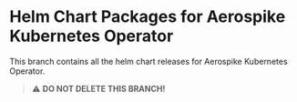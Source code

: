# Helm Chart Packages for Aerospike Kubernetes Operator

This branch contains all the helm chart releases for Aerospike Kubernetes Operator.

> :warning: **DO NOT DELETE THIS BRANCH!**
